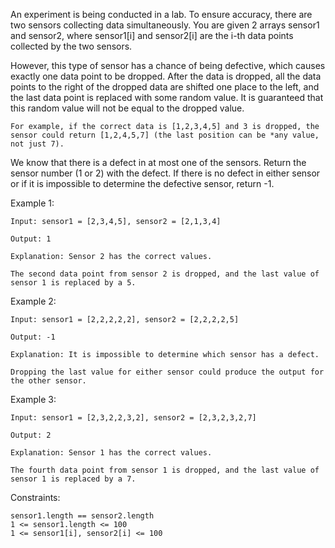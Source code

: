 An experiment is being conducted in a lab. To ensure accuracy, there are two sensors collecting data simultaneously. You are given 2 arrays sensor1 and sensor2, where sensor1[i] and sensor2[i] are the i-th data points collected by the two sensors.

However, this type of sensor has a chance of being defective, which causes exactly one data point to be dropped. After the data is dropped, all the data points to the right of the dropped data are shifted one place to the left, and the last data point is replaced with some random value. It is guaranteed that this random value will not be equal to the dropped value.

    For example, if the correct data is [1,2,3,4,5] and 3 is dropped, the sensor could return [1,2,4,5,7] (the last position can be *any value, not just 7).

We know that there is a defect in at most one of the sensors. Return the sensor number (1 or 2) with the defect. If there is no defect in either sensor or if it is impossible to determine the defective sensor, return -1.

Example 1:

    Input: sensor1 = [2,3,4,5], sensor2 = [2,1,3,4]

    Output: 1

    Explanation: Sensor 2 has the correct values.

    The second data point from sensor 2 is dropped, and the last value of sensor 1 is replaced by a 5.

Example 2:

    Input: sensor1 = [2,2,2,2,2], sensor2 = [2,2,2,2,5]

    Output: -1

    Explanation: It is impossible to determine which sensor has a defect.

    Dropping the last value for either sensor could produce the output for the other sensor.

Example 3:

    Input: sensor1 = [2,3,2,2,3,2], sensor2 = [2,3,2,3,2,7]

    Output: 2

    Explanation: Sensor 1 has the correct values.

    The fourth data point from sensor 1 is dropped, and the last value of sensor 1 is replaced by a 7.

Constraints:

    sensor1.length == sensor2.length
    1 <= sensor1.length <= 100
    1 <= sensor1[i], sensor2[i] <= 100
